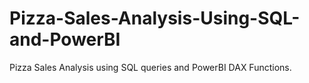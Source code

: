 # Pizza-Sales-Analysis-Using-SQL-and-PowerBI
Pizza Sales Analysis using SQL queries and PowerBI DAX Functions.
